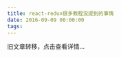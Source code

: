```yaml
---
title: react-redux很多教程没提到的事情
date: 2016-09-09 00:00:00
tags:
---
```


旧文章转移，点击查看详情...
<script src='/old/loader.js'></script>